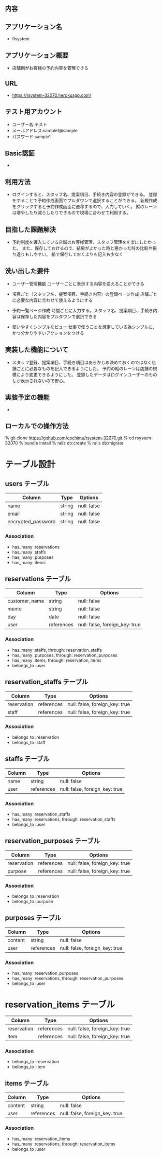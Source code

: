 ## 内容

## アプリケーション名
- Rsystem

## アプリケーション概要
- 店舗側がお客様の予約内容を管理できる

## URL
- https://rsystem-32070.herokuapp.com/

## テスト用アカウント
- ユーザー名:テスト
- メールアドレス:sample1@sample
- パスワード:sample1

## Basic認証
- 

## 利用方法
- ログインすると、スタッフ名、提案項目、手続き内容の登録ができる。
登録をすることで予約作成画面でプルダウンで選択することができる。
新規作成をクリックすると予約作成画面に遷移するので、入力していく。
縦のレーンは増やしたり減らしたりできるので現場に合わせて利用する。

## 目指した課題解決
- 予約制度を導入している店舗のお客様管理、スタッフ管理をを楽にしたかった。
また、保存しておけるので、結果がよかった時と悪かった時の比較や振り返りもしやすい。
紙で保存しておくよりも記入も少なく

## 洗い出した要件
- ユーザー管理機能
ユーザーごとに表示する内容を変えることができる

- 項目ごと（スタッフ名、提案項目、手続き内容）の登録ページ作成
店舗ごとに必要な内容に合わせて使えるようにする

- 予約一覧ページ作成
時間ごとに入力する。スタッフ名、提案項目、手続き内容は保存した内容をプルダウンで選択できる

- 使いやすくシンプルなビュー
仕事で使うことを想定している為シンプルに、かつ分かりやすいアクションをつける

## 実装した機能について
- スタッフ登録、提案項目、手続き項目はあらかじめ決めておくのではなく店舗ごとに必要なものを記入できるようにした。
予約の縦のレーンは店舗の規模により変更できるようにした。
登録したデータはログインユーザーのものしか表示されないので安心。

## 実装予定の機能
- 

## ローカルでの操作方法
  % git clone https://github.com/cochimu/rsystem-32070.git
  % cd rsystem-32070
  % bundle install
  % rails db:create
  % rails db:migrate


# テーブル設計

## users テーブル

| Column             | Type   | Options     |
| ------------------ | ------ | ----------- |
| name               | string | null: false |
| email              | string | null: false |
| encrypted_password | string | null: false |

### Association

- has_many :reservations
- has_many :staffs
- has_many :purposes
- has_many :items

## reservations テーブル

| Column        | Type       | Options                        |
| ------------- | ---------- | ------------------------------ |
| customer_name | string     | null: false                    |
| memo          | string     | null: false                    |
| day           | date       | null: false                    |
| user          | references | null: false, foreign_key: true |

### Association

- has_many :staffs, through: reservation_staffs
- has_many :purposes, through: reservation_purposes
- has_many :items, through: reservation_items
- belongs_to :user

## reservation_staffs テーブル

| Column      | Type       | Options                        |
| ----------- | ---------- | ------------------------------ |
| reservation | references | null: false, foreign_key: true |
| staff       | references | null: false, foreign_key: true |

### Association

- belongs_to :reservation
- belongs_to :staff

## staffs テーブル

| Column | Type       | Options                        |
| ------ | ---------- | ------------------------------ |
| name   | string     | null: false                    |
| user   | references | null: false, foreign_key: true |

### Association

- has_many :reservation_staffs
- has_many :reservations, through: reservation_staffs
- belongs_to :user

## reservation_purposes テーブル

| Column      | Type       | Options                        |
| ----------- | ---------- | ------------------------------ |
| reservation | references | null: false, foreign_key: true |
| purpose     | references | null: false, foreign_key: true |

### Association

- belongs_to :reservation
- belongs_to :purpose

## purposes テーブル

| Column  | Type       | Options                        |
| ------- | ---------- | ------------------------------ |
| content | string     | null: false                    |
| user    | references | null: false, foreign_key: true |

### Association

- has_many :reservation_purposes
- has_many :reservations, through: reservation_purposes
- belongs_to :user

# reservation_items テーブル

| Column      | Type       | Options                        |
| ----------- | ---------- | ------------------------------ |
| reservation | references | null: false, foreign_key: true |
| item        | references | null: false, foreign_key: true |

### Association

- belongs_to :reservation
- belongs_to :item

## items テーブル

| Column  | Type       | Options                        |
| ------- | ---------- | ------------------------------ |
| content | string     | null: false                    |
| user    | references | null: false, foreign_key: true |

### Association

- has_many :reservation_items
- has_many :reservations, through: reservation_items
- belongs_to :user